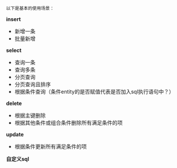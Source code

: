 `以下是基本的使用场景：`   

**insert**  
- 新增一条
- 批量新增

**select**
- 查询一条
- 查询多条
- 分页查询
- 分页查询且排序
- 根据条件查询（条件entity的是否赋值代表是否加入sql执行语句中？）

**delete**
- 根据主键删除
- 根据其他条件或组合条件删除所有满足条件的项

**update**
- 根据条件更新所有满足条件的项

**自定义sql**